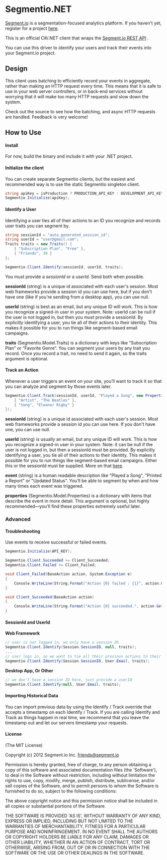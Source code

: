 ﻿Segmentio.NET
=============

[Segment.io](https://segment.io) is a segmentation-focused analytics platform. If you haven't yet,
register for a project [here](https://segment.io).

This is an official C#/.NET client that wraps the [Segment.io REST API](https://segment.io/docs) .

You can use this driver to identify your users and track their events into your Segment.io project.

## Design

This client uses batching to efficiently record your events in aggregate, rather than making an HTTP
request every time. This means that it is safe to use in your web server controllers, or in back-end services
without worrying that it will make too many HTTP requests and slow down the system.

Check out the source to see how the batching, and async HTTP requests are handled. Feedback is very welcome!

## How to Use

#### Install
For now, build the binary and include it with your .NET project. 

#### Initialize the client

You can create separate Segmentio clients, but the easiest and recommended way is to use the static Segmentio singleton client. 

```csharp
string apiKey = isProduction ? PRODUCTION_API_KEY : DEVELOPMENT_API_KEY;
Segmentio.Initialize(apiKey);
```

#### Identify a User

Identifying a user ties all of their actions to an ID you recognize and records user traits you can segment by.

```csharp
string sessionId = "auto_generated_session_id";
string userId = "user@gmail.com";
Traits traits = new Traits() {
    { "Subscription Plan", "Free" },
    { "Friends", 30 } 
};

Segmentio.Client.Identify(sessionId, userId, traits);
```

You must provide a *sessionId* or a *userId*. Send both when possible.

**sessionId** (string) is a unique id associated with each user's session. Most web frameworks provide a session id 
you can use here, but if you don't have one (like if you're sending from a desktop app), you can use null. 

**userId** (string) is best as an email, but any unique ID will work. This is how you recognize a signed-in user
in your system. Note: userId can be null if the user is not logged in, but then you must provide a sessionId. By explicitly identifying a user, you tie all of
their actions to their identity. This makes it possible for you to run things like segment-based email campaigns.

**traits** (Segmentio.Model.Traits) is a dictionary with keys like “Subscription Plan” or “Favorite Genre”. You can segment your 
users by any trait you record. Once you record a trait, no need to send it again, so the traits argument is optional.

#### Track an Action

Whenever a user triggers an event on your site, you’ll want to track it so that you can analyze and segment by those events later.

```csharp
Segmentio.Client.Track(sessionId, userId, "Played a Song", new Properties() {
    { "Artist", "The Beatles" },
    { "Song", "Eleanor Rigby" } 
});

```

**sessionId** (string) is a unique id associated with each user's session. Most web frameworks provide a session id 
you can use here.  If you don't have one, you can use null. 

**userId** (string) is usually an email, but any unique ID will work. This is how you recognize a signed-in user
in your system. Note: it can be null if the user is not logged in, but then a sessionId must be provided. By explicitly identifying a user, you tie all of
their actions to their identity. This makes it possible for you to run things like segment-based email campaigns. Either this or the sessionId must be supplied.
More on that [here](#sessionid-and-userid).

**event** (string) is a human readable description like "Played a Song", "Printed a Report" or "Updated Status". You’ll be able to segment by when and how many times each event was triggered.

**properties** (Segmentio.Model.Properties) is a dictionary with items that describe the event in more detail. This argument is optional, but highly recommended—you’ll find these properties extremely useful later.

### Advanced

#### Troubleshooting

Use events to receive successful or failed events.
```csharp
Segmentio.Initialize(API_KEY);

Segmentio.Client.Succeeded += Client_Succeeded;
Segmentio.Client.Failed += Client_Failed;

void Client_Failed(BaseAction action, System.Exception e)
{
    Console.WriteLine(String.Format("Action {0} failed : {1}", action.GetAction(), e.Message));
}

void Client_Succeeded(BaseAction action)
{
    Console.WriteLine(String.Format("Action {0} succeeded.", action.GetAction()));
}
```

#### SessionId and UserId
**Web Framework**
```csharp
// user is not logged in, we only have a session ID
Segmentio.Client.Identify(Session.SessionID, null, traits);
...
// user logs in, so we want to tie all their previous actions to their new identity
Segmentio.Client.Identify(Session.SessionID, User.Email, traits);
```

**Desktop App, Or Other**
```csharp
// we don't have a session ID here, just provide a userId
Segmentio.Client.Identify(null, User.Email, traits);
```

#### Importing Historical Data

You can import previous data by using the Identify / Track override that accepts a timestamp on each Identify / Track. If you are calling Identify and Track as things happen in real time, we recommend that you leave the timestamp out and let our servers timestamp your requests.


#### License

(The MIT License)

Copyright (c) 2012 Segment.io Inc. <friends@segment.io>

Permission is hereby granted, free of charge, to any person obtaining a copy of this software and associated documentation files (the 'Software'), to deal in the Software without restriction, including without limitation the rights to use, copy, modify, merge, publish, distribute, sublicense, and/or sell copies of the Software, and to permit persons to whom the Software is furnished to do so, subject to the following conditions:

The above copyright notice and this permission notice shall be included in all copies or substantial portions of the Software.

THE SOFTWARE IS PROVIDED 'AS IS', WITHOUT WARRANTY OF ANY KIND, EXPRESS OR IMPLIED, INCLUDING BUT NOT LIMITED TO THE WARRANTIES OF MERCHANTABILITY, FITNESS FOR A PARTICULAR PURPOSE AND NONINFRINGEMENT. IN NO EVENT SHALL THE AUTHORS OR COPYRIGHT HOLDERS BE LIABLE FOR ANY CLAIM, DAMAGES OR OTHER LIABILITY, WHETHER IN AN ACTION OF CONTRACT, TORT OR OTHERWISE, ARISING FROM, OUT OF OR IN CONNECTION WITH THE SOFTWARE OR THE USE OR OTHER DEALINGS IN THE SOFTWARE.